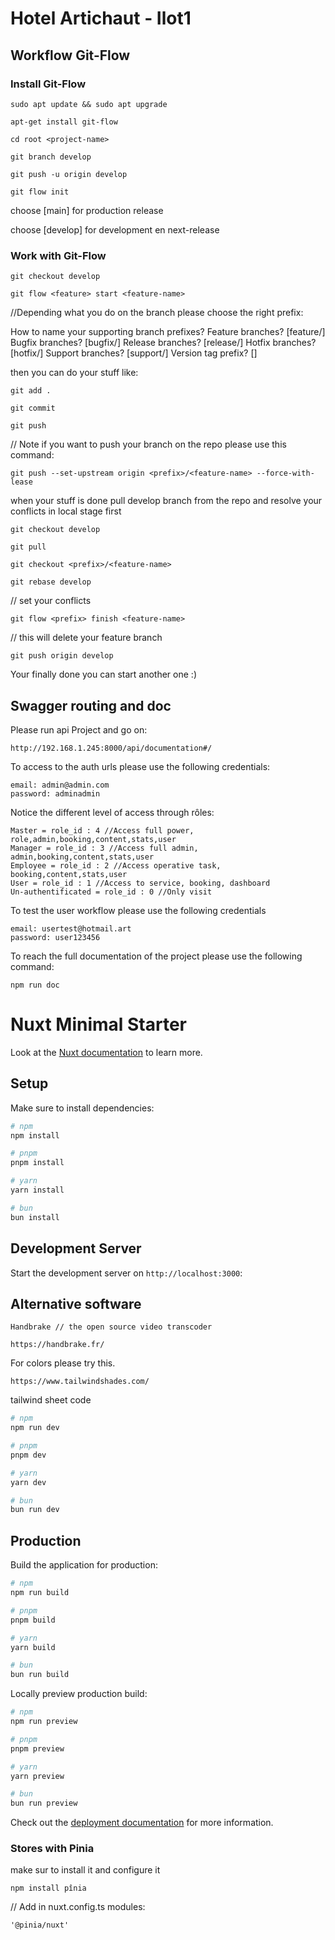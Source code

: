 # Hotel Artichaut - Ilot1

## Workflow Git-Flow

### Install Git-Flow

    sudo apt update && sudo apt upgrade

    apt-get install git-flow

    cd root <project-name>

    git branch develop

    git push -u origin develop

    git flow init

choose [main] for production release

choose [develop] for development en next-release

### Work with Git-Flow

    git checkout develop 

    git flow <feature> start <feature-name>

//Depending what you do on the branch please choose the right prefix:

How to name your supporting branch prefixes?
Feature branches? [feature/]
Bugfix branches? [bugfix/]
Release branches? [release/]
Hotfix branches? [hotfix/]
Support branches? [support/]
Version tag prefix? []

then you can do your stuff like:

    git add . 

    git commit

    git push 

// Note if you want to push your branch on the repo please use this command:

    git push --set-upstream origin <prefix>/<feature-name> --force-with-lease

when your stuff is done pull develop branch from the repo and resolve your conflicts in local stage first

    git checkout develop

    git pull

    git checkout <prefix>/<feature-name>

    git rebase develop

// set your conflicts

    git flow <prefix> finish <feature-name>

// this will delete your feature branch

    git push origin develop

Your finally done you can start another one :)


## Swagger routing and doc

Please run api Project and go on:

    http://192.168.1.245:8000/api/documentation#/

To access to the auth urls please use the following credentials:

    email: admin@admin.com
    password: adminadmin

Notice the different level of access through rôles: 

    Master = role_id : 4 //Access full power, role,admin,booking,content,stats,user 
    Manager = role_id : 3 //Access full admin, admin,booking,content,stats,user
    Employee = role_id : 2 //Access operative task, booking,content,stats,user
    User = role_id : 1 //Access to service, booking, dashboard
    Un-authentificated = role_id : 0 //Only visit

To test the user workflow please use the following credentials

    email: usertest@hotmail.art
    password: user123456


To reach the full documentation of the project please use the following command:

    npm run doc

# Nuxt Minimal Starter

Look at the [Nuxt documentation](https://nuxt.com/docs/getting-started/introduction) to learn more.

## Setup

Make sure to install dependencies:

```bash
# npm
npm install

# pnpm
pnpm install

# yarn
yarn install

# bun
bun install
```

## Development Server

Start the development server on `http://localhost:3000`:

## Alternative software

    Handbrake // the open source video transcoder

    https://handbrake.fr/

For colors please try this. 

    https://www.tailwindshades.com/

tailwind sheet code

```bash
# npm
npm run dev

# pnpm
pnpm dev

# yarn
yarn dev

# bun
bun run dev
```

## Production

Build the application for production:

```bash
# npm
npm run build

# pnpm
pnpm build

# yarn
yarn build

# bun
bun run build
```

Locally preview production build:

```bash
# npm
npm run preview

# pnpm
pnpm preview

# yarn
yarn preview

# bun
bun run preview
```

Check out the [deployment documentation](https://nuxt.com/docs/getting-started/deployment) for more information.

### Stores with Pinia

make sur to install it and configure it

    npm install pînia

// Add in nuxt.config.ts modules:

    '@pinia/nuxt'

[//]: # ()
[//]: # (export default defineNuxtConfig&#40;{)

[//]: # (...)

[//]: # (vite: {)

[//]: # (esbuild: {)

[//]: # (drop: ["console"],)

[//]: # (},)

[//]: # (},)

[//]: # (...)

[//]: # (}&#41;;)